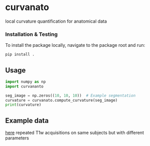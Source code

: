 # curvanato

local curvature quantification for anatomical data


### **Installation & Testing**

To install the package locally, navigate to the package root and run:

```bash
pip install .
```


## Usage

```python
import numpy as np
import curvananto

seg_image = np.zeros((10, 10, 10))  # Example segmentation
curvature = curvanato.compute_curvature(seg_image)
print(curvature)

```


## Example data

[here](https://openneuro.org/datasets/ds004560/versions/1.0.1) repeated T1w acquisitions on same subjects but with different parameters



